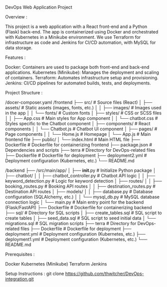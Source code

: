 DevOps Web Application Project

Overview : 

This project is a web application with a React front-end and a Python (Flask) back-end.
The app is containerized using Docker and orchestrated with Kubernetes in a Minikube environment.
We use Terraform for infrastructure as code and Jenkins for CI/CD automation, with MySQL for data storage.

Features : 

Docker: Containers are used to package both front-end and back-end applications.
Kubernetes (Minikube): Manages the deployment and scaling of containers.
Terraform: Automates infrastructure setup and provisioning.
Jenkins: CI/CD pipelines for automated builds, tests, and deployments.

Project Structure : 

/docer-composer.yaml
/frontend
├── src/                       # Source files (React)
│   ├── assets/                # Static assets (images, fonts, etc.)
│   │   ├── images/            # Images used in the app
│   │   └── fonts/             # Custom fonts
│   ├── styles/                # CSS or SCSS files
│   │   ├── App.css            # Main styles for App component
│   │   └── chatbot.css         # Styles specific to the Chatbot component
│   ├── components/            # React components
│   │   └── Chatbot.js         # Chatbot UI component
│   ├── pages/                 # Page components
│   │   └── Home.js            # Homepage
│   └── App.js                 # Main frontend file
├── public/
│   └── index.html             # Main HTML file
├── Dockerfile                  # Dockerfile for containerizing frontend
├── package.json                # Dependencies and scripts
├── terra                       # Directory for DevOps-related files
├── Dockerfile              # Dockerfile for deployment
├── deployment2.yml          # Deployment configuration (Kubernetes, etc.)
└── README.md 


/backend
├── /src/main/app/
│   ├── __init__.py            # Initialize Python package
│   ├── chatbot/
│   │   ├── chatbot_controller.py  # Chatbot API logic
│   │   ├── keyword_detection.py   # Logic for keyword detection
│   ├── routes/
│   │   ├── booking_routes.py   # Booking API routes
│   │   ├── destination_routes.py # Destination API routes
│   ├── models/
│   │   ├── database.py         # Database configuration (SQLAlchemy, etc.)
│   │   └── mysql_db.py         # MySQL database connection logic
│   └── main.py                 # Main entry point for the backend (Flask/FastAPI)
├── Dockerfile                  # Dockerfile for containerizing backend
├── sql/                        # Directory for SQL scripts
│   ├── create_tables.sql       # SQL script to create tables
│   ├── seed_data.sql           # SQL script to seed initial data
│   └── migrations.sql          # SQL migration scripts
├── terra                       # Directory for DevOps-related files
├── Dockerfile              # Dockerfile for deployment
├── deployment.yml          # Deployment configuration (Kubernetes, etc.)
├── deployment1.yml          # Deployment configuration (Kubernetes, etc.)
└── README.md 

Prerequisites : 

Docker
Kubernetes (Minikube)
Terraform
Jenkins

Setup Instructions : 
git clone https://github.com/thwitcher/DevOps-integration.git

